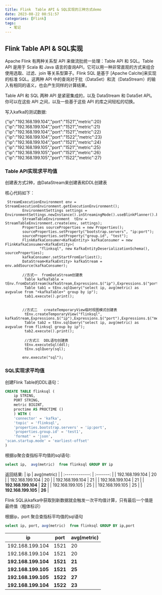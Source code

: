 ```yaml
---
title: Flink  Table API & SQL实现的三种方式demo
date: 2023-08-22 08:51:57
categories: [Flink]
tags:
  - 笔记
---
```


## Flink Table API & SQL实现

Apache Flink 有两种关系型 API 来做流批统一处理：Table API 和 SQL。Table API 是用于 Scala 和 Java 语言的查询API，它可以用一种非常直观的方式来组合使用选取、过滤、join 等关系型算子。Flink SQL 是基于 [Apache Calcite]来实现的标准 SQL。这两种 API 中的查询对于批（DataSet）和流（DataStream）的输入有相同的语义，也会产生同样的计算结果。

Table API 和 SQL 两种 API 是紧密集成的，以及 DataStream 和 DataSet API。你可以在这些 API 之间，以及一些基于这些 API 的库之间轻松的切换。



写入kafka的测试数据:

{"ip":"192.168.199.104","port":"1521","metric":20}
{"ip":"192.168.199.104","port":"1521","metric":21}
{"ip":"192.168.199.104","port":"1521","metric":22}
{"ip":"192.168.199.104","port":"1522","metric":23}
{"ip":"192.168.199.104","port":"1521","metric":24}
{"ip":"192.168.199.105","port":"1521","metric":25}
{"ip":"192.168.199.105","port":"1521","metric":26}
{"ip":"192.168.199.105","port":"1522","metric":27}

### Table API实现求平均值

创建表方式2种，由DataStream来创建表和DDL创建表

核心代码如下：

```
 StreamExecutionEnvironment env = StreamExecutionEnvironment.getExecutionEnvironment();
        EnvironmentSettings settings =                    EnvironmentSettings.newInstance().inStreamingMode().useBlinkPlanner().build();
        StreamTableEnvironment  tEnv = StreamTableEnvironment.create(env, settings);
    	Properties sourceProperties = new Properties();
		sourceProperties.setProperty("bootstrap.servers", "ip:port");
		sourceProperties.setProperty("group.id", "test");
		FlinkKafkaConsumer<KafkaEntity> kafkaConsumer = new FlinkKafkaConsumer<KafkaEntity>(
				"flinksql", new KafkaEntityDeserializationSchema(), sourceProperties);
		kafkaConsumer.setStartFromEarliest();
		DataStream<KafkaEntity> kafkaStream = env.addSource(kafkaConsumer);
		
		//方式一  fromDataStream创建表
		 Table kafkaTable = tEnv.fromDataStream(kafkaStream,Expressions.$("ip"),Expressions.$("port"),Expressions.$("metric"));
	     Table tab1 = tEnv.sqlQuery("select ip, avg(metric) as avgvalue from "+kafkaTable+" group by ip");
		 tab1.execute().print();
		 
		 
		//方式二   createTemporaryView临时视图模式创建表
		 tEnv.createTemporaryView("flinksql", kafkaStream,Expressions.$("ip"),Expressions.$("port"),Expressions.$("metric"));
	     Table tab2 = tEnv.sqlQuery("select ip, avg(metric) as avgvalue from flinksql group by ip");
	     tab2.execute().print();
	     
	     //方式三  DDL语句创建表
	     tEnv.executeSql(ddl);
		 tEnv.sqlQuery(sql);
		
 		env.execute("sql");
```



### SQL实现求平均值

创建Flink Table的DDL语句：

```sql
CREATE TABLE flinksql (
	ip STRING,
	PORT STRING,
	metric BIGINT,
	proctime AS PROCTIME () 
	) WITH (
	'connector' = 'kafka',
	'topic' = 'flinksql',
	'properties.bootstrap.servers' = 'ip:port',
	'properties.group.id' = 'test1',
	'format' = 'json',
'scan.startup.mode' = 'earliest-offset' 
)
```
根据ip聚合查指标平均值的sql语句:
```sql
select ip,  avg(metric)  from flinksql GROUP BY ip
```
返回结果:
| ip              | avg(metric) |
| :-------------: | :-------: |
| 192.168.199.104 | 20        |
| 192.168.199.104 | 20        |
| 192.168.199.104 | 21        |
| 192.168.199.104 | 21        |
| **192.168.199.104** | **22**    |
| 192.168.199.105 | 25        |
| 192.168.199.105 | 25    |
| **192.168.199.105** | **26** |

Flink SQL从kafka中获取到新数据就会触发一次平均值计算，只有最后一个值是最终值（粗体标识）



根据ip，port 聚合查指标平均值的sql语句

```sql
select ip, port, avg(metric)  from flinksql GROUP BY ip,port 
```



| ip                  | port     | avg(metric) |
| ------------------- | -------- | ----------- |
| 192.168.199.104     | 1521     | 20          |
| 192.168.199.104     | 1521     | 20          |
| **192.168.199.104** | **1521** | **21**      |
| **192.168.199.105** | **1521** | **25**      |
| **192.168.199.105** | **1522** | **27**      |
| **192.168.199.104** | **1522** | **23**      |



